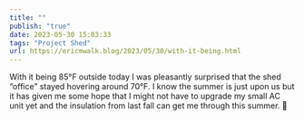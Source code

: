 ```yaml
---
title: ""
publish: "true"
date: 2023-05-30 15:03:33
tags: "Project Shed"
url: https://ericmwalk.blog/2023/05/30/with-it-being.html
---
```


With it being 85°F outside today I was pleasantly surprised that the shed “office” stayed hovering around 70°F. I know the summer is just upon us but it has given me some hope that I might not have to upgrade my small AC unit yet and the insulation from last fall can get me through this summer. 🤞
